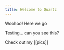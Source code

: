 ```yaml
---
title: Welcome to Quartz
---
```


Woohoo! Here we go

Testing... can you see this?

Check out my [[pics]]
